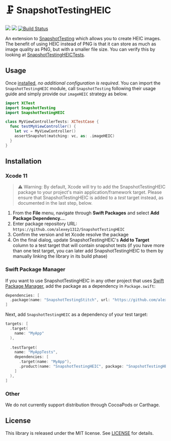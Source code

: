 # 🗜 SnapshotTestingHEIC

[![](https://img.shields.io/endpoint?url=https%3A%2F%2Fswiftpackageindex.com%2Fapi%2Fpackages%2Falexey1312%2FSnapshotTestingHEIC%2Fbadge%3Ftype%3Dswift-versions)](https://swiftpackageindex.com/alexey1312/SnapshotTestingHEIC)
[![](https://img.shields.io/endpoint?url=https%3A%2F%2Fswiftpackageindex.com%2Fapi%2Fpackages%2Falexey1312%2FSnapshotTestingHEIC%2Fbadge%3Ftype%3Dplatforms)](https://swiftpackageindex.com/alexey1312/SnapshotTestingHEIC)
[![Build Status](https://img.shields.io/endpoint.svg?url=https%3A%2F%2Factions-badge.atrox.dev%2Falexey1312%2FSnapshotTestingHEIC%2Fbadge&style=flat)](https://actions-badge.atrox.dev/alexey1312/SnapshotTestingHEIC/goto)

An extension to [SnapshotTesting](https://github.com/pointfreeco/swift-snapshot-testing) which allows you to create HEIC images.
The benefit of using HEIC instead of PNG is that it can store as much as image quality as PNG, but with a smaller file size.
You can verify this by looking at [SnapshotTestingHEICTests](Tests/SnapshotTestingHEICTests/__Snapshots__/SnapshotTestingHEICTests).

## Usage

Once [installed](#installation), _no additional configuration is required_. You can import the `SnapshotTestingHEIC` module, call `SnapshotTesting` following their usage guide and simply provide our `imageHEIC` strategy as below.

```swift
import XCTest
import SnapshotTesting
import SnapshotTestingHEIC

class MyViewControllerTests: XCTestCase {
  func testMyViewController() {
    let vc = MyViewController()
    assertSnapshot(matching: vc, as: .imageHEIC)
  }
}
```

## Installation

### Xcode 11

> ⚠️ Warning: By default, Xcode will try to add the SnapshotTestingHEIC package to your project's main application/framework target. Please ensure that SnapshotTestingHEIC is added to a _test_ target instead, as documented in the last step, below.
 1. From the **File** menu, navigate through **Swift Packages** and select **Add Package Dependency…**.
 2. Enter package repository URL: `https://github.com/alexey1312/SnapshotTestingHEIC`
 3. Confirm the version and let Xcode resolve the package
 4. On the final dialog, update SnapshotTestingHEIC's **Add to Target** column to a test target that will contain snapshot tests (if you have more than one test target, you can later add SnapshotTestingHEIC to them by manually linking the library in its build phase)

### Swift Package Manager

If you want to use SnapshotTestingHEIC in any other project that uses [Swift Package Manager](https://swift.org/package-manager/), add the package as a dependency in `Package.swift`:

```swift
dependencies: [
  .package(name: "SnapshotTestingStitch", url: "https://github.com/alexey1312/SnapshotTestingHEIC.git", from: "1.0.0"),
]
```

Next, add `SnapshotTestingHEIC` as a dependency of your test target:

```swift
targets: [
  .target(
    name: "MyApp"
  ),
  
  .testTarget(
    name: "MyAppTests", 
    dependencies: [
      .target(name: "MyApp"),
      .product(name: "SnapshotTestingHEIC", package: "SnapshotTestingHEIC"),
    ]
  ),
]
```

### Other

We do not currently support distribution through CocoaPods or Carthage.

## License

This library is released under the MIT license. See [LICENSE](LICENSE) for details.
